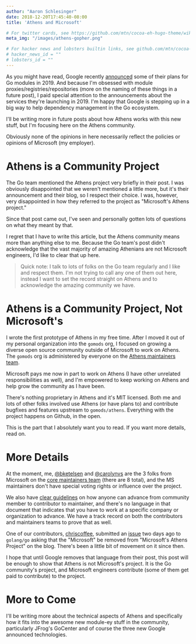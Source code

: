 ```yaml
---
author: "Aaron Schlesinger"
date: 2018-12-20T17:45:40-08:00
title: 'Athens and Microsoft'

# For twitter cards, see https://github.com/mtn/cocoa-eh-hugo-theme/wiki/Twitter-cards
meta_img: "/images/athens-gopher.png"

# For hacker news and lobsters builtin links, see github.com/mtn/cocoa-eh-hugo-theme/wiki/Social-Links
# hacker_news_id = ""
# lobsters_id = ""
---
```


As you might have read, Google recently [announced](https://blog.golang.org/modules2019) some of their plans for Go modules in 2019. And because I'm obsessed with module proxies/registries/repositories (more on the naming of these things in a future post), I paid special attention to the announcements about the services they're launching in 2019. I'm happy that Google is stepping up in a big way to help dependency management in the Go ecosystem.

I'll be writing more in future posts about how Athens works with this new stuff, but I'm focusing here on the Athens community.

Obviously none of the opinions in here necessarily reflect the policies or opinions of Microsoft (my employer).

# Athens is a Community Project

The Go team mentioned the Athens project very briefly in their post. I was obviously disappointed that we weren't mentioned a little more, but it's their announcement and their blog, so I respect their choice. I was, however, very disappointed in how they referred to the project as "Microsoft's Athens project."

Since that post came out, I've seen and personally gotten lots of questions on what they meant by that.

I regret that I have to write this article, but the Athens community means more than anything else to me. Because the Go team's post didn't acknowledge that the vast majority of amazing Athenians are not Microsoft engineers, I'd like to clear that up here.

>Quick note: I talk to lots of folks on the Go team regularly and I like and respect them. I'm not trying to call any one of them out here, instead I want to set the record straight on Athens and to acknowledge the amazing community we have.

# Athens is a Community Project, Not Microsoft's

I wrote the first prototype of Athens in my free time. After I moved it out of my personal organization into the `gomods` org, I focused on growing a diverse open source community outside of Microsoft to work on Athens. The `gomods` org is administered by everyone on the [Athens maintainers team](https://github.com/orgs/gomods/teams/maintainers/members).

Microsoft pays me now in part to work on Athens (I have other unrelated responsibilities as well), and I'm empowered to keep working on Athens and help grow the community as I have been.

There's nothing proprietary in Athens and it's MIT licensed. Both me and lots of other folks involved use Athens (or have plans to) and contribute bugfixes and features upstream to `gomods/athens`. Everything with the project happens on Github, in the open.

This is the part that I absolutely want you to read. If you want more details, read on.

# More Details

At the moment, me, [@bketelsen](https://twitter.com/bketelsen) and [@carolynvs](https://twitter.com/carolynvs) are the 3 folks from Microsoft on the [core maintainers team](https://github.com/orgs/gomods/teams/maintainers/members) (there are 8 total), and the MS maintainers don't have special voting rights or influence over the project.

We also have [clear guidelines](https://docs.gomods.io/contributing/community/participating/) on how anyone can advance from community member to contributor to maintainer, and there's no language in that document that indicates that you have to work at a specific company or organization to advance. We have a track record on both the contributors and maintainers teams to prove that as well.

One of our contributors, [chriscoffee](https://github.com/chriscoffee), submitted an [issue](https://github.com/golang/go/issues/29361) two days ago to `golang/go` asking that the "Microsoft" be removed from "Microsoft's Athens Project" on the blog. There's been a little bit of movement on it since then.

I hope that until Google removes that language from their post, this post will be enough to show that Athens is not Microsoft's project. It is the Go community's project, and Microsoft engineers contribute (some of them get paid to contribute) to the project.

# More to Come

I'll be writing more about the technical aspects of Athens and specifically how it fits into the awesome new module-ey stuff in the community, particularly JFrog's GoCenter and of course the three new Google announced technologies.

